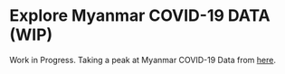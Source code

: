 # Explore Myanmar COVID-19 DATA (WIP) 

Work in Progress.
Taking a peak at Myanmar COVID-19 Data from [here](https://github.com/theananda/myanmar-covid19-data).
